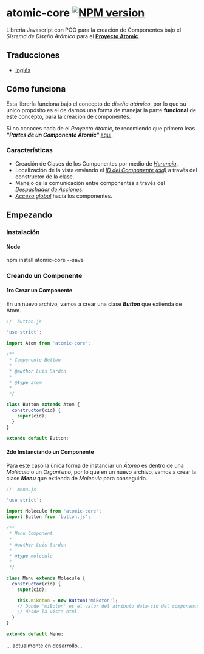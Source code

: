 # atomic-core [![NPM version][npm-image]][npm-url]
Librería Javascript con POO para la creación de Componentes bajo el *Sistema de
Diseño Atómico* para el
**[Proyecto Atomic](https://github.com/luissardon/atomic-proyect/blob/master/README-es.md)**.

## Traducciones
* [Inglés](https://github.com/luissardon/atomic-core/blob/master/README.md)

## Cómo funciona

Esta librería funciona bajo el concepto de *diseño atómico*, por lo que su unico
propósito es el de darnos una forma de manejar la parte **funcional** de este
concepto, para la creación de componentes.

Si no conoces nada de el *Proyecto Atomic*, te recomiendo que primero leas
***"Partes de un Componente Atomic"*** [aquí](#).

### Características
- Creación de Clases de los Componentes por medio de *[Herencia](#)*.
- Localización de la vista enviando el *[ID del Componente (cid)](#)* a través
del constructor de la clase.
- Manejo de la comunicación entre componentes a través del
*[Despachador de Acciones](#)*.
- *[Acceso global](#)* hacia los componentes.

## Empezando

### Instalación

#### Node
npm install atomic-core --save

### Creando un Componente

#### 1ro Crear un Componente
En un nuevo archivo, vamos a crear una clase ***Button*** que extienda de Atom.

```javascript
//- button.js

'use strict';

import Atom from 'atomic-core';

/**
 * Componente Button
 *
 * @author Luis Sardon
 *
 * @type atom
 *
 */

class Button extends Atom {
  constructor(cid) {
    super(cid);
  }
}

extends default Button;
```

#### 2do Instanciando un Componente
Para este caso la única forma de instanciar un *Átomo* es dentro de una
*Molécula* o un *Organismo*, por lo que en un nuevo archivo, vamos a crear la
clase ***Menu*** que extienda de *Molecule* para conseguirlo.

```javascript
//- menu.js

'use strict';

import Molecule from 'atomic-core';
import Button from 'button.js';

/**
 * Menu Component
 *
 * @author Luis Sardon
 *
 * @type molecule
 *
 */

class Menu extends Molecule {
  constructor(cid) {
    super(cid);

    this.miBoton = new Button('miBoton');
    // Donde 'miBoton' es el valor del atributo data-cid del componente
    // desde la vista html.
  }
}

extends default Menu;
```
... actualmente en desarrollo...

[npm-image]: https://img.shields.io/npm/v/atomic-core.svg?style=flat-square
[npm-url]: https://www.npmjs.com/package/atomic-core
